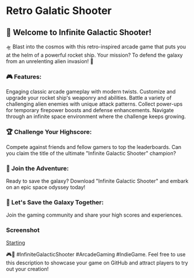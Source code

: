 # Retro Galatic Shooter
 ## 🚀 Welcome to Infinite Galactic Shooter! 
 🛸  Blast into the cosmos with this retro-inspired arcade game that puts you at the helm of a powerful rocket ship. Your mission? To defend the galaxy from an unrelenting alien invasion! 🌌  

### 🎮 Features:  
Engaging classic arcade gameplay with modern twists. Customize and upgrade your rocket ship's weaponry and abilities. Battle a variety of challenging alien enemies with unique attack patterns. Collect power-ups for temporary firepower boosts and defense enhancements. Navigate through an infinite space environment where the challenge keeps growing. 
### 🏆 Challenge Your Highscore:
Compete against friends and fellow gamers to top the leaderboards. Can you claim the title of the ultimate "Infinite Galactic Shooter" champion?  

### 🌟 Join the Adventure: 
Ready to save the galaxy? Download "Infinite Galactic Shooter" and embark on an epic space odyssey today!

### 🚀 Let's Save the Galaxy Together: 
Join the gaming community and share your high scores and experiences. 

### Screenshot
[Starting](https://github.com/Rahul-Sahani04/Retro-Galactic-Shooter/blob/main/images/Start.png?raw=true)

🎮🌠 #InfiniteGalacticShooter #ArcadeGaming #IndieGame. Feel free to use this description to showcase your game on GitHub and attract players to try out your creation!
